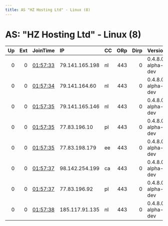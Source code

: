 ```yaml
---
title: AS "HZ Hosting Ltd" - Linux (8)
---
```


# AS: "HZ Hosting Ltd" - Linux (8)

|   Up |   Ext | JoinTime                                                                                              | IP             | CC   |   ORp |   Dirp | Version           | Contact   | Nickname   |   eFamMembers |
|-----:|------:|:------------------------------------------------------------------------------------------------------|:---------------|:-----|------:|-------:|:------------------|:----------|:-----------|--------------:|
|    0 |     0 | [01:57:33](https://nusenu.github.io/OrNetStats/w/relay/9F96C4733891760EE99E3C8A185C384F5EE97FB6.html) | 79.141.165.198 | nl   |   443 |      0 | 0.4.8.0-alpha-dev | None      | Unnamed    |             1 |
|    0 |     0 | [01:57:34](https://nusenu.github.io/OrNetStats/w/relay/BA57D8D759DFA2925314D4604B816B1B5F55CCFE.html) | 79.141.164.60  | nl   |   443 |      0 | 0.4.8.0-alpha-dev | None      | Unnamed    |             1 |
|    0 |     0 | [01:57:35](https://nusenu.github.io/OrNetStats/w/relay/1ADA5F68999839B2B465A3D2F9C1BF3C8C262480.html) | 79.141.165.146 | nl   |   443 |      0 | 0.4.8.0-alpha-dev | None      | Unnamed    |             1 |
|    0 |     0 | [01:57:35](https://nusenu.github.io/OrNetStats/w/relay/5D1FA65DC112848290D6E70788638E5F0269E87A.html) | 77.83.196.10   | pl   |   443 |      0 | 0.4.8.0-alpha-dev | None      | Unnamed    |             1 |
|    0 |     0 | [01:57:35](https://nusenu.github.io/OrNetStats/w/relay/A2E95E98ABE42C21684AFFC6670E46CDFD0DF8FA.html) | 77.83.198.179  | ee   |   443 |      0 | 0.4.8.0-alpha-dev | None      | Unnamed    |             1 |
|    0 |     0 | [01:57:37](https://nusenu.github.io/OrNetStats/w/relay/52B5AB61CF2CE0CCEF5188940774A12827115519.html) | 98.142.254.199 | ca   |   443 |      0 | 0.4.8.0-alpha-dev | None      | Unnamed    |             1 |
|    0 |     0 | [01:57:37](https://nusenu.github.io/OrNetStats/w/relay/53FBDD94F9BEAF3BD4A3F15E55E9562284FB5202.html) | 77.83.196.92   | pl   |   443 |      0 | 0.4.8.0-alpha-dev | None      | Unnamed    |             1 |
|    0 |     0 | [01:57:38](https://nusenu.github.io/OrNetStats/w/relay/351842E0BF04A3D75C9CF8E0F68E8E2213A5E74E.html) | 185.117.91.135 | nl   |   443 |      0 | 0.4.8.0-alpha-dev | None      | Unnamed    |             1 |
